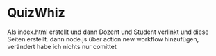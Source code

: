 # QuizWhiz
Als index.html erstellt und dann Dozent und Student verlinkt und diese Seiten erstellt.
dann node.js über action new workflow hinzufügen, verändert habe ich nichts nur comittet

